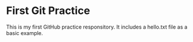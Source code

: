 # First Git Practice

This is my first GitHub practice responsitory.
It includes a hello.txt file as a basic example.
